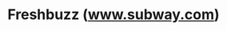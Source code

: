 ---
ee_id_thing: '4115'
site: '1'
type: '2'
inv_num: 2013-169
url: 2013-169-freshbuzz
title: Freshbuzz (www.subway.com)
year: '2014'
display_year: '2014'
medium: Single channel video
dims: ''
pitch: On take motion picture of myself web surfing around www.subway.com
ps: ''
live_url: ''
related: |-
  [4162] [2013-176-napkins] 2013 176 Napkins
  [4163] [2013-177-napkins] 2013 177 Napkins
  [4164] [2013-178-napkins] 2013 178 Napkins
  [4165] [2013-179-napkins] 2013 179 Napkins
youtube: ''
related_code: ''
imgs: freshbuzz-2013-169-install-Heart-01-database-SM.jpg
subheading: ''
download: ''
add_credit: ''
commission: ''
layout: things-i-made
---
